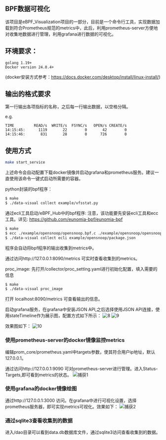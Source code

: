 ## BPF数据可视化

​	该项目是eBPF_Visualization项目的一部分，目前是一个命令行工具，实现数据加载到符合Prometheus规范的metrics中，此后，利用prometheus-server方便地对收集地数据进行管理，利用grafana进行数据的可视化。
## 环境要求：
    golang 1.19+
    Docker version 24.0.4+
(docker安装方式参考：https://docs.docker.com/desktop/install/linux-install/)
## 输出的格式要求

第一行输出各项指标的名称，之后每一行输出数据，以空格分隔。

e.g.

```
TIME         READ/s  WRITE/s  FSYNC/s   OPEN/s CREATE/s
14:15:45:      1119       22        0       42        0
14:15:46:       831       28        0      726        0
```

## 使用方式
```bash
make start_service
```
上述命令会自动配置下载docker镜像并启动grafana和prometheus服务。建议一直使用该命令一键式启动所需要的容器。

python封装的bpf程序：
```bash
$ make
$ ./data-visual collect example/vfsstat.py
```

通过ecli工具启动/eBPF_Hub中的bpf程序:
注意，该功能要先安装ecli工具和ecc工具。详见: https://github.com/eunomia-bpf/eunomia-bpf
```bash
$ make
$ ecc ./example/opensnoop/opensnoop.bpf.c ./example/opensnoop/opensnoop.h
$ ./data-visual collect ecli example/opensnoop/package.json
```

程序会自动将bpf程序的输出收集到metrics中。

通过访问http://127.0.0.1:8090/metrics 可实时查看收集到的metrics。

proc_image:
先打开/collector/proc_setting.yaml进行初始化配置，填入需要的信息
```bash
$ make
$ ./data-visual proc_image
```
打开 localhost:8090/metrics 可查看输出的信息。

启动grafana服务，在grafana中安装JSON API,之后选择使用JSON API连接，使用stateTimeline作为展示图，配置方式如下所示：
![8](https://github.com/Gui-Yue/lmp/assets/78520005/60c4f70b-b51f-409a-9715-4fe3c8a0d87d)
![9](https://github.com/Gui-Yue/lmp/assets/78520005/4bf9a907-1a59-4051-a6e4-133d917f96a7)

效果图如下：
![10](https://github.com/Gui-Yue/lmp/assets/78520005/d053b7ef-82a8-4f61-9a68-fd852c987bea)

### 使用prometheus-server的docker镜像监控metrics

编辑prom_core/prometheus.yaml中targets参数，使其符合用户ip地址，默认127.0.0.1。

通过访问http://127.0.0.1:9090 可对prometheus-server进行管理。进入Status-Targets,即可看到metrics的状态。
![捕获1](https://github.com/Gui-Yue/lmp/assets/78520005/0ed9e69f-d477-4f7e-91e0-3e9d240f31d3)


### 使用grafana的docker镜像绘图
通过http://127.0.0.1:3000 访问。在grafana中进行可视化设置，选择prometheus服务器，即可实现metrics可视化。效果如下：
![捕获2](https://github.com/Gui-Yue/lmp/assets/78520005/b7bb8668-b3cb-496a-bbfc-ba74ea3ef1b7)

### 通过sqlite3查看收集到的数据
进入/dao目录可以看到data.db数据库文件，通过sqlite3访问查看收集到的数据。